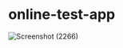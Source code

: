# online-test-app
![Screenshot (2266)](https://user-images.githubusercontent.com/92543177/161367602-f1fdf2c1-bda4-4054-8ad9-d085f81eac17.png)
